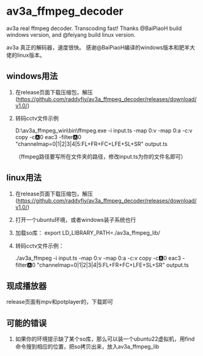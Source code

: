 # av3a_ffmpeg_decoder
av3a real ffmpeg decoder. Transcoding fast! 
Thanks @BaiPiaoH build windows version, and @feiyang build linux version.  

av3a 真正的解码器，速度很快。 感谢@BaiPiaoH编译的windows版本和肥羊大佬的linux版本。

## windows用法  
1. 在release页面下载压缩包，解压(https://github.com/raddyfiy/av3a_ffmpeg_decoder/releases/download/v1.0/)
4. 转码cctv文件示例

    D:\\av3a_ffmpeg_win\bin\ffmpeg.exe -i input.ts -map 0:v -map 0:a  -c:v copy -c:a:0 eac3 -filter:a:0 "channelmap=0|1|2|3|4|5:FL+FR+FC+LFE+SL+SR" output.ts  

    （ffmpeg路径要写所在文件夹的路径，修改input.ts为你的文件名即可）


## linux用法  
1. 在release页面下载压缩包，解压(https://github.com/raddyfiy/av3a_ffmpeg_decoder/releases/download/v1.0/)
2. 打开一个ubuntu环境，或者windows装子系统也行
3. 加载so库：  export LD_LIBRARY_PATH=./av3a_ffmpeg_lib/
4. 转码cctv文件示例：

    ./av3a_ffmpeg -i input.ts -map 0:v -map 0:a  -c:v copy -c:a:0 eac3 -filter:a:0 "channelmap=0|1|2|3|4|5:FL+FR+FC+LFE+SL+SR" output.ts

## 现成播放器  

release页面有mpv和potplayer的，下载即可

## 可能的错误  

1. 如果你的环境提示缺了某个so库，那么可以装一个ubuntu22虚拟机，用find命令搜到相应的位置，把so拷贝出来，放入av3a_ffmpeg_lib

